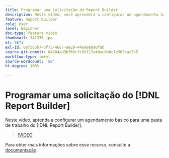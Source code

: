 ```yaml
---
title: Programar uma solicitação do Report Builder
description: Neste vídeo, você aprenderá a configurar um agendamento básico para uma pasta de trabalho do Report Builder.
feature: Report Builder
role: User
level: Beginner
doc-type: feature video
thumbnail: 342376.jpg
kt: 9873
exl-id: 087565b7-6f73-4667-ae29-446e9a0a6fab
source-git-commit: 84984ad9bf65cfc69117e40ac0e0cfe503cac5e5
workflow-type: tm+mt
source-wordcount: '58'
ht-degree: 100%

---
```


# Programar uma solicitação do [!DNL Report Builder]

Neste vídeo, aprenda a configurar um agendamento básico para uma pasta de trabalho do [!DNL Report Builder].

>[!VIDEO](https://video.tv.adobe.com/v/342376/?quality=12&learn=on)

Para obter mais informações sobre esse recurso, consulte a [documentação](https://experienceleague.adobe.com/docs/analytics/analyze/report-builder/t-schedule-a-data-request.html?lang=pt-BR).
